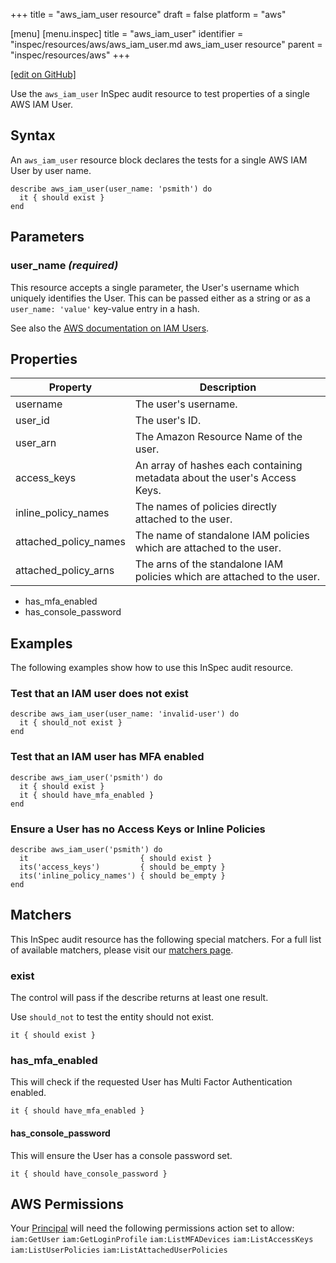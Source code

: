 +++
title = "aws_iam_user resource"
draft = false
platform = "aws"

[menu]
  [menu.inspec]
    title = "aws_iam_user"
    identifier = "inspec/resources/aws/aws_iam_user.md aws_iam_user resource"
    parent = "inspec/resources/aws"
+++

[\[edit on GitHub\]](https://github.com/inspec/inspec/blob/master/docs-chef-io/content/inspec/resources/aws_iam_user.md)

Use the `aws_iam_user` InSpec audit resource to test properties of a single AWS IAM User.

## Syntax

An `aws_iam_user` resource block declares the tests for a single AWS IAM User by user name.

    describe aws_iam_user(user_name: 'psmith') do
      it { should exist }
    end

## Parameters

### user_name _(required)_

This resource accepts a single parameter, the User's username which uniquely identifies the User.
This can be passed either as a string or as a `user_name: 'value'` key-value entry in a hash.

See also the [AWS documentation on IAM Users](https://docs.aws.amazon.com/IAM/latest/UserGuide/id_users.html).

## Properties

| Property              | Description                                                               |
| --------------------- | ------------------------------------------------------------------------- |
| username              | The user's username.                                                      |
| user_id               | The user's ID.                                                            |
| user_arn              | The Amazon Resource Name of the user.                                     |
| access_keys           | An array of hashes each containing metadata about the user's Access Keys. |
| inline_policy_names   | The names of policies directly attached to the user.                      |
| attached_policy_names | The name of standalone IAM policies which are attached to the user.       |
| attached_policy_arns  | The arns of the standalone IAM policies which are attached to the user.   |

- has_mfa_enabled
- has_console_password

## Examples

The following examples show how to use this InSpec audit resource.

### Test that an IAM user does not exist

    describe aws_iam_user(user_name: 'invalid-user') do
      it { should_not exist }
    end

### Test that an IAM user has MFA enabled

    describe aws_iam_user('psmith') do
      it { should exist }
      it { should have_mfa_enabled }
    end

### Ensure a User has no Access Keys or Inline Policies

    describe aws_iam_user('psmith') do
      it                         { should exist }
      its('access_keys')         { should be_empty }
      its('inline_policy_names') { should be_empty }
    end

## Matchers

This InSpec audit resource has the following special matchers. For a full list of available matchers, please visit our [matchers page](/inspec/matchers/).

### exist

The control will pass if the describe returns at least one result.

Use `should_not` to test the entity should not exist.

    it { should exist }

### has_mfa_enabled

This will check if the requested User has Multi Factor Authentication enabled.

    it { should have_mfa_enabled }

#### has_console_password

This will ensure the User has a console password set.

    it { should have_console_password }

## AWS Permissions

Your [Principal](https://docs.aws.amazon.com/IAM/latest/UserGuide/intro-structure.html#intro-structure-principal) will need the following permissions action set to allow:
`iam:GetUser`
`iam:GetLoginProfile`
`iam:ListMFADevices`
`iam:ListAccessKeys`
`iam:ListUserPolicies`
`iam:ListAttachedUserPolicies`
